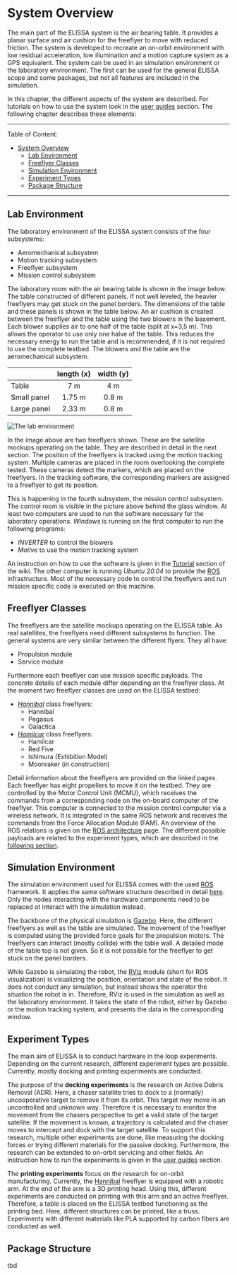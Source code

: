 # System Overview

The main part of the ELISSA system is the air bearing table. It provides a planar surface and air cushion for the freeflyer to move with reduced friction. The system is developed to recreate an on-orbit environment with low residual acceleration, low illumination and a motion capture system as a GPS equivalent. The system can be used in an simulation environment or the laboratory environment. The first can be used for the general ELISSA scope and some packages, but not all features are included in the simulation. 

In this chapter, the different aspects of the system are described. For tutorials on how to use the system look in the [user guides](user_guides) section. The following chapter describes these elements:

---
Table of Content:
- [System Overview](#system-overview)
  - [Lab Environment](#lab-environment)
  - [Freeflyer Classes](#freeflyer-classes)
  - [Simulation Environment](#simulation-environment)
  - [Experiment Types](#experiment-types)
  - [Package Structure](#package-structure)

---

## Lab Environment

The laboratory environment of the ELISSA system consists of the four subsystems:

* Aeromechanical subsystem
* Motion tracking subsystem
* Freeflyer subsystem
* Mission control subsystem

The laboratory room with the air bearing table is shown in the image below. The table constructed of different panels. If not well leveled, the heavier freeflyers may get stuck on the panel borders. The dimensions of the table and these panels is shown in the table below. An air cushion is created between the freeflyer and the table using the two blowers in the basement. Each blower supplies air to one half of the table (split at x=3,5 m). This allows the operator to use only one halve of the table. This reduces the necessary energy to run the table and is recommended, if it is not required to use the complete testbed. The blowers and the table are the aeromechanical subsystem.

| | length (x) | width (y) |
| - | :-: | :-: |
| Table | 7 m | 4 m |
Small panel | 1.75 m | 0.8 m |
Large panel | 2.33 m | 0.8 m |

![The lab environment](graphics/elissa_tisch.jpg)

In the image above are two freeflyers shown. These are the satellite mockups operating on the table. They are described in detail in the next section. The position of the freeflyers is tracked using the motion tracking system. Multiple cameras are placed in the room overlooking the complete tested. These cameras detect the markers, which are placed on the freeflyers. In the tracking software, the corresponding markers are assigned to a freeflyer to get its position.

This is happening in the fourth subsystem, the mission control subsystem. The control room is visible in the picture above behind the glass window. At least two computers are used to run the software necessary for the laboratory operations. *Windows* is running on the first computer to run the following programs:

- *INVERTER* to control the blowers
- *Motive* to use the motion tracking system

An instruction on how to use the software is given in the [Tutorial](run_laboratory) section of the wiki. The other computer is running *Ubuntu 20.04* to provide the [ROS](ros) infrastructure. Most of the necessary code to control the freeflyers and run mission specific code is executed on this machine. 

## Freeflyer Classes

The freeflyers are the satellite mockups operating on the ELISSA table. As real satellites, the freeflyers need different subsystems to function. The general systems are very similar between the different flyers. They all have:

- Propulsion module
- Service module

Furthermore each freeflyer can use mission specific payloads. The concrete details of each module differ depending on the freeflyer class. At the moment two freeflyer classes are used on the ELISSA testbed:

- [*Hannibal*](hannibal) class freeflyers:
  - Hannibal
  - Pegasus
  - Galactica
- [*Hamilcar*](hamilcar) class freeflyers:
  - Hamilcar
  - Red Five
  - Ishimura (Exhibition Model)
  - Moonraker (in construction)

Detail information about the freeflyers are provided on the linked pages. Each freeflyer has eight propellers to move it on the testbed. They are controlled by the Motor Control Unit (MCMU), which receives the commands from a corresponding node on the on-board computer of the freeflyer. This computer is connected to the mission control computer via a wireless network. It is integrated in the same ROS network and receives the commands from the Force Allocation Module (FAM). An overview of the ROS relations is given on the [ROS architecture](ros_architecture) page. The different possible payloads are related to the experiment types, which are described in the [following section](#experiment-types).

## Simulation Environment

The simulation environment used for ELISSA comes with the used [ROS](ros) framework. It applies the same software structure described in detail [here](dev_guides). Only the nodes interacting with the hardware components need to be replaced ot interact with the simulation instead. 

The backbone of the physical simulation is [Gazebo](https://gazebosim.org/home). Here, the different freeflyers as well as the table are simulated. The movement of the freeflyer is computed using the provided force goals for the propulsion motors. The freeflyers can interact (mostly collide) with the table wall. A detailed mode of the table top is not given. So it is not possible for the freeflyer to get stuck on the panel borders.

<!-- TODO Add image of Gazebo simulation -->

While Gazebo is simulating the robot, the [RViz](http://wiki.ros.org/rviz) module (short for ROS visualization) is visualizing the position, orientation and state of the robot. It does not conduct any simulation, but instead shows the operator the situation the robot is in. Therefore, RViz is used in the simulation as well as the laboratory environment. It takes the state of the robot, either by Gazebo or the motion tracking system, and presents the data in the corresponding window. 

<!-- TODO Add image of RViz -->

## Experiment Types

The main aim of ELISSA is to conduct hardware in the loop experiments. Depending on the current research, different experiment types are possible. Currently, mostly docking and printing experiments are conducted.

The purpose of the **docking experiments** is the research on Active Debris Removal (ADR). Here, a chaser satellite tries to dock to a (normally) uncooperative target to remove it from its orbit. This target may move in an uncontrolled and unknown way. Therefore it is necessary to monitor the movement from the chasers perspective to get a valid state of the target satellite. If the movement is known, a trajectory is calculated and the chaser moves to intercept and dock with the target satellite. To support this research, multiple other experiments are done, like measuring the docking forces or trying different materials for the passive docking. Furthermore, the research can be extended to on-orbit servicing and other fields. An instruction how to run the experiments is given in the [user guides](user_guides) section.

<!-- TODO Add image of docking experiments -->

The **printing experiments** focus on the research for on-orbit manufacturing. Currently, the [Hannibal](hannibal) freeflyer is equipped with a robotic arm. At the end of the arm is a 3D printing head. Using this, different experiments are conducted on printing with this arm and an active freeflyer. Therefore, a table is placed on the ELISSA testbed functioning as the printing bed. Here, different structures can be printed, like a truss. Experiments with different materials like PLA supported by carbon fibers are conducted as well.

<!-- TODO Add image of printing experiments -->

## Package Structure

tbd
